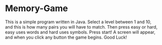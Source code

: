 # Memory-Game
This is a simple program written in Java. Select a level between 1 and 10, and this is how many pairs you will have to match. 
Then press easy or hard, easy uses words and hard uses symbols. Press start!
A screen will appear, and when you click any button the game begins.
Good Luck!
